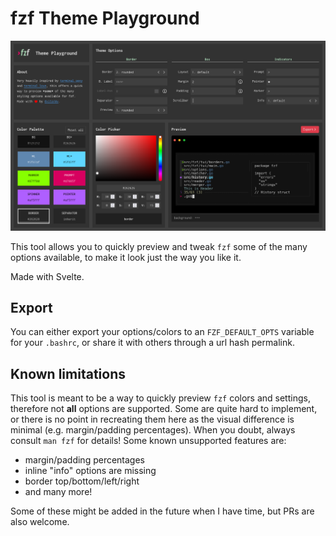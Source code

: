 # fzf Theme Playground

![Front page of fzf Theme Playground](./screenshot.png)

This tool allows you to quickly preview and tweak `fzf` some of the many options available,
to make it look just the way you like it.

Made with Svelte.

## Export

You can either export your options/colors to an `FZF_DEFAULT_OPTS` variable for your `.bashrc`, or
share it with others through a url hash permalink.

## Known limitations

This tool is meant to be a way to quickly preview `fzf` colors and settings, therefore
not **all** options are supported. Some are quite hard to implement, or there is no point in recreating
them here as the visual difference is minimal (e.g. margin/padding percentages). When you doubt, always consult `man fzf` for details! Some known unsupported features are:

- margin/padding percentages
- inline "info" options are missing
- border top/bottom/left/right
- and many more!

Some of these might be added in the future when I have time, but PRs are also welcome.
